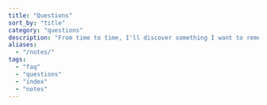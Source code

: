 ```yaml
---
title: "Questions"
sort_by: "title"
category: "questions"
description: "From time to time, I'll discover something I want to remember and jot it down here"
aliases:
  - "/notes/"
tags:
  - "faq"
  - "questions"
  - "index"
  - "notes"
---
```

